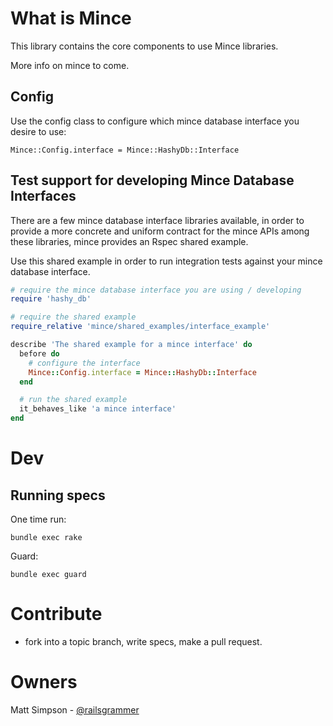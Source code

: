 # What is Mince

This library contains the core components to use Mince libraries.

More info on mince to come.

## Config

Use the config class to configure which mince database interface you
desire to use:

```
Mince::Config.interface = Mince::HashyDb::Interface
```

## Test support for developing Mince Database Interfaces

There are a few mince database interface libraries available, in order
to provide a more concrete and uniform contract for the mince APIs among
these libraries, mince provides an Rspec shared example.  

Use this shared example in order to run integration tests against your
mince database interface.

```ruby
# require the mince database interface you are using / developing
require 'hashy_db'

# require the shared example
require_relative 'mince/shared_examples/interface_example'

describe 'The shared example for a mince interface' do
  before do
    # configure the interface
    Mince::Config.interface = Mince::HashyDb::Interface
  end

  # run the shared example
  it_behaves_like 'a mince interface'
end
```

# Dev

## Running specs

One time run:

```
bundle exec rake
```

Guard:

```
bundle exec guard
```

# Contribute

- fork into a topic branch, write specs, make a pull request.

# Owners

Matt Simpson - [@railsgrammer](https://twitter.com/railsgrammer)

